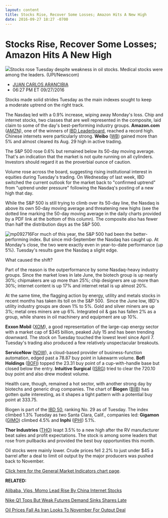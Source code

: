 ```yaml
---
layout: content
title: Stocks Rise, Recover Some Losses; Amazon Hits A New High
date: 2016-09-27 18:27 -0700
---
```



Stocks Rise, Recover Some Losses; Amazon Hits A New High
=========================================================


![](https://www.investors.com/wp-content/uploads/2016/09/BIGpic_nyse_092716_newscom.jpg)Stocks rose Tuesday despite weakness in oil stocks. Medical stocks were among the leaders. (UPI/Newscom) 



* [JUAN CARLOS ARANCIBIA](https://www.investors.com/author/arancibiaj/ "Posts by JUAN CARLOS ARANCIBIA")
* 06:27 PM ET 09/27/2016




Stocks made solid strides Tuesday as the main indexes sought to keep a moderate uptrend on the right track.


The Nasdaq led with a 0.9% increase, wiping away Monday's loss. Chip and internet stocks, two classes that are well represented in the composite, laid claim to some of the day's best-performing industry groups. **Amazon.com** ([AMZN](https://research.investors.com/quote.aspx?symbol=AMZN)), one of the winners of [IBD Leaderboard](http://leaderboard.investors.com/), reached a record high. Chinese internets were particularly strong. **Weibo** ([WB](https://research.investors.com/quote.aspx?symbol=WB)) gained more than 5% and almost cleared its Aug. 29 high in active trading.


The S&P 500 rose 0.6% but remained below its 50-day moving average. That's an indication that the market is not quite running on all cylinders. Investors should regard it as the proverbial ounce of caution.


Volume rose across the board, suggesting rising institutional interest in equities during Tuesday's trading. On Wednesday of last week, IBD switched the current outlook for the market back to "confirmed uptrend" from "uptrend under pressure" following the Nasdaq's posting of a new high that day.


While the S&P 500 is still trying to climb over its 50-day line, the Nasdaq is above its own 50-day moving average and threatening new highs (see the dotted line marking the 50-day moving average in the daily charts provided by a PDF link at the bottom of this column). The composite also has fewer than half the distribution days as the S&P 500.


![mp092716](https://www.investors.com/wp-content/uploads/2016/09/MP092716-195x300.jpg)For much of this year, the S&P 500 had been the better-performing index. But since mid-September the Nasdaq has caught up. At Monday's close, the two were exactly even in year-to-date performance (up 5%). Tuesday's results gave the Nasdaq a slight edge.


What caused the shift?


Part of the reason is the outperformance by some Nasdaq-heavy industry groups. Since the market lows in late June, the biotech group is up nearly 30%; chipmakers are up more than 25%; chip designers are up more than 30%; internet content is up 17% and internet retail is up almost 20%.


At the same time, the flagging action by energy, utility and metals stocks in recent months has taken its toll on the S&P 500.  Since the June low, IBD's utility industry groups are down 1% to 5%. Gold and silver miners are up 3%; metal ores miners are up 6%. Integrated oil & gas has fallen 2% as a group, while shares in oil machinery and equipment are up 10%.


**Exxon Mobil** ([XOM](https://research.investors.com/quote.aspx?symbol=XOM)), a good representation of the large-cap energy sector with a market cap of $345 billion, peaked July 15 and has been trending downward. The stock on Tuesday touched the lowest level since April 7.
Tuesday's trading also produced a few relatively unspectacular breakouts.


**ServiceNow** ([NOW](https://research.investors.com/quote.aspx?symbol=NOW)), a cloud-based provider of business-function automation, edged past a 78.87 buy point in lukewarm volume. **BofI Holdings** ([BOFI](https://research.investors.com/quote.aspx?symbol=BOFI)) topped the 23.31 buy point of a cup-with-handle base but closed below the entry. **Intuitive Surgical** ([ISRG](https://research.investors.com/quote.aspx?symbol=ISRG)) tried to clear the 720.10 buy point and also drew modest volume.


Health care, though, remained a hot sector, with another strong day by biotechs and generic drug companies. The chart of **Biogen** ([BIIB](https://research.investors.com/quote.aspx?symbol=BIIB)) has gotten quite interesting, as it shapes a tight pattern with a potential buy point at 333.75.


Biogen is part of the [IBD 50](http://research.investors.com/stock-lists/ibd-50/), ranking No. 29 as of Tuesday. The index climbed 1.3% Tuesday as two Santa Clara, Calif., companies led: **Gigamon** ([GIMO](https://research.investors.com/quote.aspx?symbol=GIMO)) climbed 4.5% and **Inphi** ([IPHI](https://research.investors.com/quote.aspx?symbol=IPHI)) 5.1%.


**Thor Industries** ([THO](https://research.investors.com/quote.aspx?symbol=THO)) leapt 3.5% to a new high after the RV manufacturer beat sales and profit expectations. The stock is among some leaders that rose from pullbacks and provided the best buy opportunities this month.


Oil stocks were mainly lower. Crude prices fell 2.2% to just under $45 a barrel after a deal to limit oil output by the major producers was pushed back to November.


[Click here for the General Market Indicators chart page](https://www.investors.com/wp-content/uploads/2016/09/IBD2709152500GMI.pdf).


**RELATED:**


[Alibaba, Vips, Momo Lead Rise By China Internet Stocks](https://www.investors.com/news/technology/alibaba-vips-momo-lead-rise-by-china-internet-stocks/)


[Nike Q1 Tops But Weak Futures Demand Sinks Shares Late](https://www.investors.com/news/nike-reports-q1-2017-results-after-the-close/)


[Oil Prices Fall As Iran Looks To November For Output Deal](https://www.investors.com/news/iran-saudi-arabia-put-damper-on-algeria-deal-goldman-cuts-oil-outlook/)





